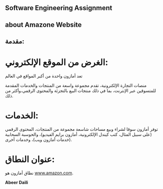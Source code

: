 
## Software Engineering Assignment

## about Amazone Website

## مقدمة:

# الغرض من الموقع الإلكتروني:
تعد أمازون واحدة من أكبر المواقع في العالم

منصات التجارة الإلكترونية، تقدم مجموعة واسعة من المنتجات والخدمات المقدمة للمتسوقين عبر الإنترنت، بما في ذلك منتجات البيع بالتجزئة والمحتوى الرقمي،وأكثر من ذلك.

# الخدمات:
توفر أمازون سوقا لشراء وبيع مساحات شاسعة مجموعة من المنتجات، المحتوى الرقمي (على سبيل المثال، كتب كيندل الإلكترونية، أمازون برايم الفيديو)، والحوسبة السحابية (خدمات أمازون ويب)، وخدمات أخرى.

# عنوان النطاق: 
نطاق أمازون هو www.amazon.com.



**Abeer Daili**


